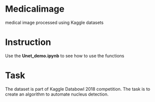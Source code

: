 # Medicalimage
medical image processed using Kaggle datasets

# Instruction
Use the **Unet_demo.ipynb** to see how to use the functions

# Task
The dataset is part of Kaggle Databowl 2018 competition.
The task is to  create an algorithm to automate nucleus detection.
